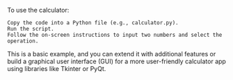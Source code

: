 To use the calculator:

    Copy the code into a Python file (e.g., calculator.py).
    Run the script.
    Follow the on-screen instructions to input two numbers and select the operation.

This is a basic example, and you can extend it with additional features or build a graphical user interface (GUI) for a more user-friendly calculator app using libraries like Tkinter or PyQt.